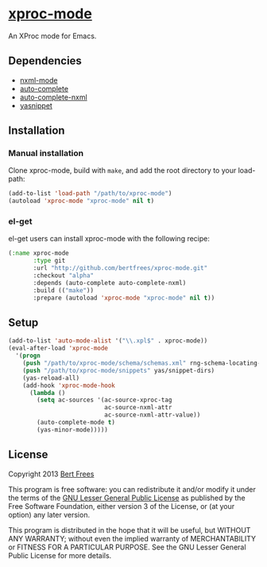 [xproc-mode][]
==============
An XProc mode for Emacs.

Dependencies
------------
* [nxml-mode][]
* [auto-complete][]
* [auto-complete-nxml][]
* [yasnippet][]

Installation
------------
### Manual installation
Clone xproc-mode, build with `make`, and add the root directory to your load-path: 
```lisp
(add-to-list 'load-path "/path/to/xproc-mode")
(autoload 'xproc-mode "xproc-mode" nil t)
```

### el-get
el-get users can install xproc-mode with the following recipe:
```lisp
(:name xproc-mode
       :type git
       :url "http://github.com/bertfrees/xproc-mode.git"
       :checkout "alpha"
       :depends (auto-complete auto-complete-nxml)
       :build (("make"))
       :prepare (autoload 'xproc-mode "xproc-mode" nil t))
```

Setup
-----
```lisp
(add-to-list 'auto-mode-alist '("\\.xpl$" . xproc-mode))
(eval-after-load 'xproc-mode
  '(progn
    (push "/path/to/xproc-mode/schema/schemas.xml" rng-schema-locating-files)
    (push "/path/to/xproc-mode/snippets" yas/snippet-dirs)
    (yas-reload-all)
    (add-hook 'xproc-mode-hook
      (lambda ()
        (setq ac-sources '(ac-source-xproc-tag
                           ac-source-nxml-attr
                           ac-source-nxml-attr-value))
        (auto-complete-mode t)
        (yas-minor-mode)))))
```

License
-------
Copyright 2013 [Bert Frees][bert]

This program is free software: you can redistribute it and/or modify
it under the terms of the [GNU Lesser General Public License][lgpl]
as published by the Free Software Foundation, either version 3 of
the License, or (at your option) any later version.

This program is distributed in the hope that it will be useful,
but WITHOUT ANY WARRANTY; without even the implied warranty of
MERCHANTABILITY or FITNESS FOR A PARTICULAR PURPOSE.  See the
GNU Lesser General Public License for more details.


[xproc-mode]: http://github.com/bertfrees/xproc-mode
[nxml-mode]: http://www.thaiopensource.com/nxml-mode
[auto-complete]: http://github.com/auto-complete/auto-complete
[auto-complete-nxml]: http://github.com/aki2o/auto-complete-nxml
[yasnippet]: http://github.com/capitaomorte/yasnippet
[bert]: http://github.com/bertfrees
[lgpl]: http://www.gnu.org/licenses/lgpl.html
